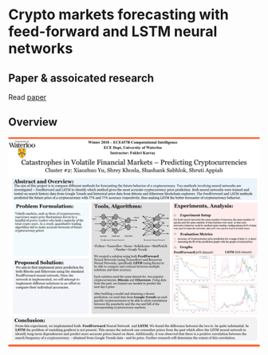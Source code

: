 # Crypto markets forecasting with feed-forward and LSTM neural networks

## Paper & assoicated research
Read <a href="https://github.com/ShrutiAppiah/crypto-forecasting-with-neuralnetworks/blob/master/Catastrophes%20in%20volatile%20financial%20markets.pdf"> paper </a>

## Overview
<div align="center">
		<img src="Poster.jpg" alt="poster">
		<br>
		<br>
</div>
